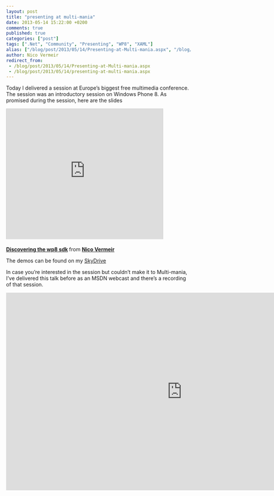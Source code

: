 ```yaml
---
layout: post
title: "presenting at multi-mania"
date: 2013-05-14 15:22:00 +0200
comments: true
published: true
categories: ["post"]
tags: [".Net", "Community", "Presenting", "WP8", "XAML"]
alias: ["/blog/post/2013/05/14/Presenting-at-Multi-mania.aspx", "/blog/post/2013/05/14/presenting-at-multi-mania.aspx"]
author: Nico Vermeir
redirect_from:
 - /blog/post/2013/05/14/Presenting-at-Multi-mania.aspx
 - /blog/post/2013/05/14/presenting-at-multi-mania.aspx
---
```

<p>Today I delivered a session at Europe&rsquo;s biggest free multimedia conference. The session was an introductory session on Windows Phone 8. As promised during the session, here are the slides</p>
<p><iframe style="margin-bottom: 5px; border-top: #ccc 1px solid; border-right: #ccc 1px solid; border-bottom: #ccc 0px solid; border-left: #ccc 1px solid;" src="http://www.slideshare.net/slideshow/embed_code/15590378" frameborder="0" marginwidth="0" marginheight="0" scrolling="no" width="427" height="356"> </iframe></p>
<div style="margin-bottom: 5px;"><strong><a title="Discovering the wp8 sdk" href="http://www.slideshare.net/nicovermeir/discovering-the-wp8-sdk" target="_blank">Discovering the wp8 sdk</a> </strong>from <strong><a href="http://www.slideshare.net/nicovermeir" target="_blank">Nico Vermeir</a></strong></div>
<p>The demos can be found on my <a href="http://sdrv.ms/17ZnSGX" target="_blank">SkyDrive</a></p>
<p>In case you&rsquo;re interested in the session but couldn&rsquo;t make it to Multi-mania, I&rsquo;ve delivered this talk before as an MSDN webcast and there&rsquo;s a recording of that session.</p>
<p><iframe style="height: 540px; width: 960px;" src="http://channel9.msdn.com/(A(bHEwY2UNzQEkAAAAYmZmZGFkNjgtZTBlMS00ODFhLTg0NTctOWQ5NWYwMDkyNjQ0u5Xc2R8J08gHEBVo58ddiNUwFTk1))/posts/Exploring-the-Windows-Phone-8-SDK/player?w=960&amp;h=540" frameborder="0" scrolling="no"></iframe></p>
<p>&nbsp;</p>
<p>
<script type="text/javascript">// <![CDATA[
google_ad_client = "ca-pub-2343948435149147";
/* spikie.be underpost */
google_ad_slot = "9230774310";
google_ad_width = 468;
google_ad_height = 60;
// ]]
{% include imported_disclaimer.html %}
